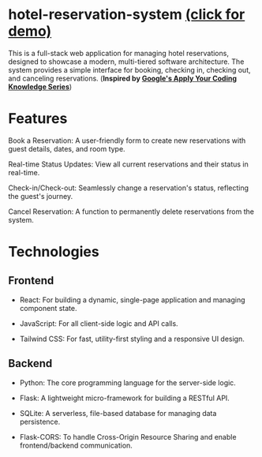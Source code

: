 # hotel-reservation-system [(click for demo)](https://antoniopt0210.github.io/hotel-reservation-system/)

This is a full-stack web application for managing hotel reservations, designed to showcase a modern, multi-tiered software architecture. The system provides a simple interface for booking, checking in, checking out, and canceling reservations. (**Inspired by [Google's Apply Your Coding Knowledge Series](https://careersonair.withgoogle.com/events/apply-your-knowledge-pt1)**)

# Features
Book a Reservation: A user-friendly form to create new reservations with guest details, dates, and room type.

Real-time Status Updates: View all current reservations and their status in real-time.

Check-in/Check-out: Seamlessly change a reservation's status, reflecting the guest's journey.

Cancel Reservation: A function to permanently delete reservations from the system.

# Technologies
## Frontend
- React: For building a dynamic, single-page application and managing component state.

- JavaScript: For all client-side logic and API calls.

- Tailwind CSS: For fast, utility-first styling and a responsive UI design.

## Backend
- Python: The core programming language for the server-side logic.

- Flask: A lightweight micro-framework for building a RESTful API.

- SQLite: A serverless, file-based database for managing data persistence.

- Flask-CORS: To handle Cross-Origin Resource Sharing and enable frontend/backend communication.
